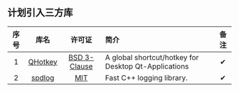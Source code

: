 



## 计划引入三方库



| 序号 |                       库名                        |                            许可证                            | 简介                                                 | 备注 |
| :--: | :-----------------------------------------------: | :----------------------------------------------------------: | :--------------------------------------------------- | :--: |
|  1   | [ QHotkey](https://github.com/Skycoder42/QHotkey) | [BSD 3-Clause](https://github.com/Skycoder42/QHotkey/blob/master/LICENSE) | A global shortcut/hotkey for Desktop Qt-Applications |  ✔   |
|  2   |    [spdlog](https://github.com/gabime/spdlog)     |  [MIT](https://github.com/gabime/spdlog/blob/v1.x/LICENSE)   | Fast C++ logging library.                            |  ✔   |

